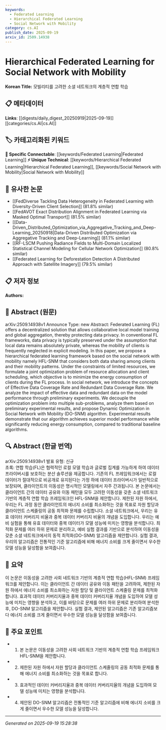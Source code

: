 ```yaml
---
keywords:
  - Federated Learning
  - Hierarchical Federated Learning
  - Social Network with Mobility
category: cs.AI
publish_date: 2025-09-19
arxiv_id: 2509.14938
---
```


<!-- KEYWORD_LINKING_METADATA:
{
  "processed_timestamp": "2025-09-22 21:40:41.462246",
  "vocabulary_version": "1.0",
  "selected_keywords": [
    "Federated Learning",
    "Hierarchical Federated Learning",
    "Social Network with Mobility"
  ],
  "rejected_keywords": [
    "Optimization"
  ],
  "similarity_scores": {
    "Federated Learning": 0.9,
    "Hierarchical Federated Learning": 0.7,
    "Social Network with Mobility": 0.65
  },
  "extraction_method": "AI_prompt_based",
  "budget_applied": true
}
-->


# Hierarchical Federated Learning for Social Network with Mobility

**Korean Title:** 모빌리티를 고려한 소셜 네트워크의 계층적 연합 학습

## 📋 메타데이터

**Links**: [[digests/daily_digest_20250919|2025-09-19]]   [[categories/cs.AI|cs.AI]]

## 🏷️ 카테고리화된 키워드
**🔗 Specific Connectable**: [[keywords/Federated Learning|Federated Learning]]
**⚡ Unique Technical**: [[keywords/Hierarchical Federated Learning|Hierarchical Federated Learning]], [[keywords/Social Network with Mobility|Social Network with Mobility]]

## 🔗 유사한 논문
- [[FedDiverse Tackling Data Heterogeneity in Federated Learning with Diversity-Driven Client Selection]] (81.8% similar)
- [[FedAVOT Exact Distribution Alignment in Federated Learning via Masked Optimal Transport]] (81.5% similar)
- [[Data-Driven_Distributed_Optimization_via_Aggregative_Tracking_and_Deep-Learning_20250918|Data-Driven Distributed Optimization via Aggregative Tracking and Deep-Learning]] (81.1% similar)
- [[RF-LSCM Pushing Radiance Fields to Multi-Domain Localized Statistical Channel Modeling for Cellular Network Optimization]] (80.8% similar)
- [[Federated Learning for Deforestation Detection A Distributed Approach with Satellite Imagery]] (79.5% similar)

## 📋 저자 정보

**Authors:** 

## 📄 Abstract (원문)

arXiv:2509.14938v1 Announce Type: new 
Abstract: Federated Learning (FL) offers a decentralized solution that allows collaborative local model training and global aggregation, thereby protecting data privacy. In conventional FL frameworks, data privacy is typically preserved under the assumption that local data remains absolutely private, whereas the mobility of clients is frequently neglected in explicit modeling. In this paper, we propose a hierarchical federated learning framework based on the social network with mobility namely HFL-SNM that considers both data sharing among clients and their mobility patterns. Under the constraints of limited resources, we formulate a joint optimization problem of resource allocation and client scheduling, which objective is to minimize the energy consumption of clients during the FL process. In social network, we introduce the concepts of Effective Data Coverage Rate and Redundant Data Coverage Rate. We analyze the impact of effective data and redundant data on the model performance through preliminary experiments. We decouple the optimization problem into multiple sub-problems, analyze them based on preliminary experimental results, and propose Dynamic Optimization in Social Network with Mobility (DO-SNM) algorithm. Experimental results demonstrate that our algorithm achieves superior model performance while significantly reducing energy consumption, compared to traditional baseline algorithms.

## 🔍 Abstract (한글 번역)

arXiv:2509.14938v1 발표 유형: 신규  
초록: 연합 학습(FL)은 협력적인 로컬 모델 학습과 글로벌 집계를 가능하게 하여 데이터 프라이버시를 보호하는 분산 솔루션을 제공합니다. 기존의 FL 프레임워크에서는 로컬 데이터가 절대적으로 비공개로 유지된다는 가정 하에 데이터 프라이버시가 일반적으로 보장되며, 클라이언트의 이동성은 명시적인 모델링에서 자주 간과됩니다. 본 논문에서는 클라이언트 간의 데이터 공유와 이동 패턴을 모두 고려한 이동성을 갖춘 소셜 네트워크 기반의 계층적 연합 학습 프레임워크인 HFL-SNM을 제안합니다. 제한된 자원 하에서, 우리는 FL 과정 동안 클라이언트의 에너지 소비를 최소화하는 것을 목표로 자원 할당과 클라이언트 스케줄링의 공동 최적화 문제를 수립합니다. 소셜 네트워크에서, 우리는 유효 데이터 커버리지 비율과 중복 데이터 커버리지 비율의 개념을 도입합니다. 우리는 예비 실험을 통해 유효 데이터와 중복 데이터가 모델 성능에 미치는 영향을 분석합니다. 최적화 문제를 여러 하위 문제로 분리하고, 예비 실험 결과를 기반으로 분석하여 이동성을 갖춘 소셜 네트워크에서의 동적 최적화(DO-SNM) 알고리즘을 제안합니다. 실험 결과, 우리의 알고리즘은 전통적인 기준 알고리즘에 비해 에너지 소비를 크게 줄이면서 우수한 모델 성능을 달성함을 보여줍니다.

## 📝 요약

이 논문은 이동성을 고려한 사회 네트워크 기반의 계층적 연합 학습(HFL-SNM) 프레임워크를 제안합니다. 이는 클라이언트 간 데이터 공유와 이동 패턴을 고려하여, 제한된 자원 하에서 에너지 소비를 최소화하는 자원 할당 및 클라이언트 스케줄링 문제를 최적화합니다. 효과적 데이터 커버리지율과 중복 데이터 커버리지율 개념을 도입하여 모델 성능에 미치는 영향을 분석하고, 이를 바탕으로 문제를 여러 하위 문제로 분리하여 분석한 후, DO-SNM 알고리즘을 제안합니다. 실험 결과, 제안된 알고리즘은 기존 알고리즘보다 에너지 소비를 크게 줄이면서 우수한 모델 성능을 달성함을 보여줍니다.

## 🎯 주요 포인트

- 1. 본 논문은 이동성을 고려한 사회 네트워크 기반의 계층적 연합 학습 프레임워크 HFL-SNM을 제안합니다.

- 2. 제한된 자원 하에서 자원 할당과 클라이언트 스케줄링의 공동 최적화 문제를 통해 에너지 소비를 최소화하는 것을 목표로 합니다.

- 3. 효과적인 데이터 커버리지율과 중복 데이터 커버리지율의 개념을 도입하여 모델 성능에 미치는 영향을 분석합니다.

- 4. 제안된 DO-SNM 알고리즘은 전통적인 기준 알고리즘에 비해 에너지 소비를 크게 줄이면서 우수한 모델 성능을 달성합니다.

---

*Generated on 2025-09-19 15:28:38*